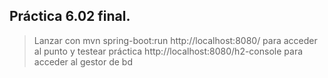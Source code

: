 ## Práctica 6.02 final.
> Lanzar con mvn spring-boot:run
> http://localhost:8080/ para acceder al punto y testear práctica
> http://localhost:8080/h2-console para acceder al gestor de bd